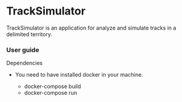 # TrackSimulator
TrackSimulator is an application for analyze and simulate tracks in a 
delimited territory.

### User guide
Dependencies
-   You need to have installed docker in your machine.

    -   docker-compose build
    -   docker-compose run 